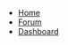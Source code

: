 * [Home](https://smartlist.ga/)
* [Forum](https://community.smartlist.ga/)
* [Dashboard](https://smartlist.ga/dashboard/beta)

